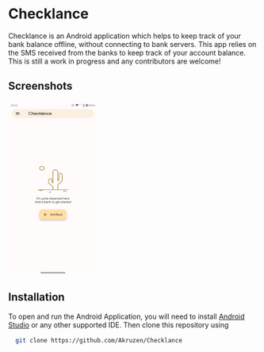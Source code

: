 
# Checklance

Checklance is an Android application which helps to keep track of your bank balance offline, without connecting to bank servers. This app relies on the SMS received from the banks to keep track of your account balance. This is still a work in progress and any contributors are welcome!


## Screenshots

<img src="/doc/ss1.png?raw=true" width=180 height=350>


## Installation

To open and run the Android Application, you will need to install [Android Studio](<https://developer.android.com/studio>) or any other supported IDE.
Then clone this repository using

```bash
  git clone https://github.com/Akruzen/Checklance
```
